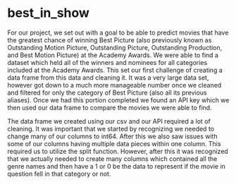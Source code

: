 # best_in_show

For our project, we set out with a goal to be able to predict movies that have the greatest chance of winning Best Picture (also previously known as Outstanding Motion Picture, Outstanding Picture, Outstanding Production, and Best Motion Picture) at the Academy Awards. We were able to find a dataset which held all of the winners and nominees for all categories included at the Academy Awards. This set our first challenge of creating a data frame from this data and cleaning it. It was a very large data set, however got down to a much more manageable number once we cleaned and filtered for only the category of Best Picture (also all its previous aliases). Once we had this portion completed we found an API key which we then used our data frame to compare the movies we were able to find.

The data frame we created using our csv and our API required a lot of cleaning. It was important that we started by recognizing we needed to change many of our columns to int64. After this we also saw issues with some of our columns having multiple data pieces within one column. This required us to utilize the split function. However, after this it was recognized that we actually needed to create many columns which contained all the genre names and then have a 1 or 0 be the data to represent if the movie in question fell in that category or not.